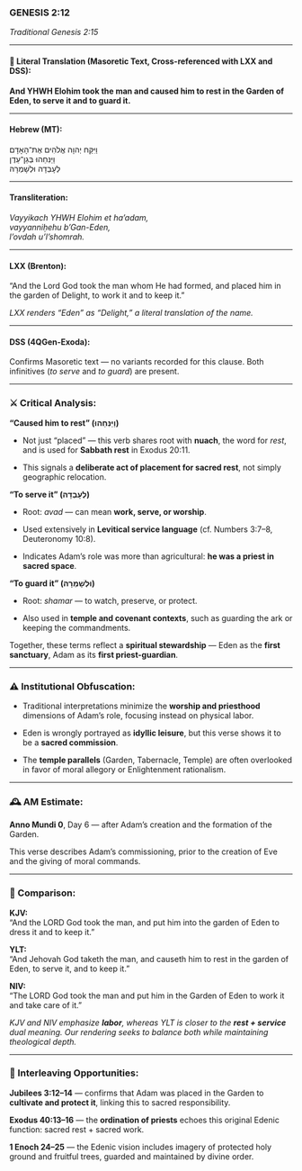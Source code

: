 ### **GENESIS 2:12**

_Traditional Genesis 2:15_

---

#### 📜 Literal Translation (Masoretic Text, Cross-referenced with LXX and DSS):

**And YHWH Elohim took the man and caused him to rest in the Garden of Eden, to serve it and to guard it.**

---

#### Hebrew (MT):

וַיִּקַּח יְהוָה אֱלֹהִים אֶת־הָאָדָם  
וַיַּנִּחֵהוּ בְּגַן־עֵדֶן  
לְעָבְדָהּ וּלְשָׁמְרָהּ

---

#### Transliteration:

_Vayyikach YHWH Elohim et ha’adam,  
vayyanniḥehu b’Gan-Eden,  
l’ovdah u’l’shomrah._

---

#### LXX (Brenton):

“And the Lord God took the man whom He had formed, and placed him in the garden of Delight, to work it and to keep it.”

_LXX renders “Eden” as “Delight,” a literal translation of the name._

---

#### DSS (4QGen-Exoda):

Confirms Masoretic text — no variants recorded for this clause. Both infinitives (_to serve_ and _to guard_) are present.

---

### ⚔️ Critical Analysis:

**“Caused him to rest” (וַיַּנִּחֵהוּ)**

- Not just “placed” — this verb shares root with **nuach**, the word for _rest_, and is used for **Sabbath rest** in Exodus 20:11.
    
- This signals a **deliberate act of placement for sacred rest**, not simply geographic relocation.
    

**“To serve it” (לְעָבְדָהּ)**

- Root: _avad_ — can mean **work, serve, or worship**.
    
- Used extensively in **Levitical service language** (cf. Numbers 3:7–8, Deuteronomy 10:8).
    
- Indicates Adam’s role was more than agricultural: **he was a priest in sacred space**.
    

**“To guard it” (וּלְשָׁמְרָהּ)**

- Root: _shamar_ — to watch, preserve, or protect.
    
- Also used in **temple and covenant contexts**, such as guarding the ark or keeping the commandments.
    

Together, these terms reflect a **spiritual stewardship** — Eden as the **first sanctuary**, Adam as its **first priest-guardian**.

---

### ⚠️ Institutional Obfuscation:

- Traditional interpretations minimize the **worship and priesthood** dimensions of Adam’s role, focusing instead on physical labor.
    
- Eden is wrongly portrayed as **idyllic leisure**, but this verse shows it to be a **sacred commission**.
    
- The **temple parallels** (Garden, Tabernacle, Temple) are often overlooked in favor of moral allegory or Enlightenment rationalism.
    

---

### 🕰️ AM Estimate:

**Anno Mundi 0**, Day 6 — after Adam’s creation and the formation of the Garden.

This verse describes Adam’s commissioning, prior to the creation of Eve and the giving of moral commands.

---

### 📖 Comparison:

**KJV:**  
“And the LORD God took the man, and put him into the garden of Eden to dress it and to keep it.”

**YLT:**  
“And Jehovah God taketh the man, and causeth him to rest in the garden of Eden, to serve it, and to keep it.”

**NIV:**  
“The LORD God took the man and put him in the Garden of Eden to work it and take care of it.”

_KJV and NIV emphasize **labor**, whereas YLT is closer to the **rest + service** dual meaning. Our rendering seeks to balance both while maintaining theological depth._

---

### 🔗 Interleaving Opportunities:

**Jubilees 3:12–14** — confirms that Adam was placed in the Garden to **cultivate and protect it**, linking this to sacred responsibility.

**Exodus 40:13–16** — the **ordination of priests** echoes this original Edenic function: sacred rest + sacred work.

**1 Enoch 24–25** — the Edenic vision includes imagery of protected holy ground and fruitful trees, guarded and maintained by divine order.